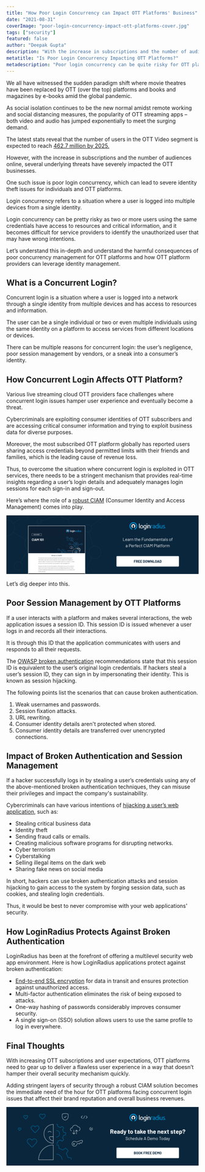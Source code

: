 ```yaml
---
title: "How Poor Login Concurrency can Impact OTT Platforms' Business"
date: "2021-08-31"
coverImage: "poor-login-concurrency-impact-ott-platforms-cover.jpg"
tags: ["security"]
featured: false 
author: "Deepak Gupta"
description: "With the increase in subscriptions and the number of audiences online, several underlying threats have severely impacted the OTT businesses. One such issue is poor login concurrency. Learn how login concurrency is affecting OTT platforms and how they can overcome this dilemma."
metatitle: "Is Poor Login Concurrency Impacting OTT Platforms?"
metadescription: "Poor login concurrency can be quite risky for OTT platforms seeking substantial growth coupled with security. Let’s learn how it impacts OTT platforms."
---
```


We all have witnessed the sudden paradigm shift where movie theatres have been replaced by OTT (over the top) platforms and books and magazines by e-books amid the global pandemic. 

As social isolation continues to be the new normal amidst remote working and social distancing measures, the popularity of OTT streaming apps – both video and audio has jumped exponentially to meet the surging demand. 

The latest stats reveal that the number of users in the OTT Video segment is expected to reach [462.7 million by 2025.](https://www.statista.com/outlook/amo/media/tv-video/ott-video/india)

However, with the increase in subscriptions and the number of audiences online, several underlying threats have severely impacted the OTT businesses. 

One such issue is poor login concurrency, which can lead to severe identity theft issues for individuals and OTT platforms. 

Login concurrency refers to a situation where a user is logged into multiple devices from a single identity. 

Login concurrency can be pretty risky as two or more users using the same credentials have access to resources and critical information, and it becomes difficult for service providers to identify the unauthorized user that may have wrong intentions. 

Let’s understand this in-depth and understand the harmful consequences of poor concurrency management for OTT platforms and how OTT platform providers can leverage identity management. 


## What is a Concurrent Login?

Concurrent login is a situation where a user is logged into a network through a single identity from multiple devices and has access to resources and information. 

The user can be a single individual or two or even multiple individuals using the same identity on a platform to access services from different locations or devices. 

There can be multiple reasons for concurrent login: the user’s negligence, poor session management by vendors, or a sneak into a consumer’s identity. 


## How Concurrent Login Affects OTT Platform? 

Various live streaming cloud OTT providers face challenges where concurrent login issues hamper user experience and eventually become a threat. 

Cybercriminals are exploiting consumer identities of OTT subscribers and are accessing critical consumer information and trying to exploit business data for diverse purposes. 

Moreover, the most subscribed OTT platform globally has reported users sharing access credentials beyond permitted limits with their friends and families, which is the leading cause of revenue loss. 

Thus, to overcome the situation where concurrent login is exploited in OTT services, there needs to be a stringent mechanism that provides real-time insights regarding a user’s login details and adequately manages login sessions for each sign-in and sign-out. 

Here’s where the role of a [robust CIAM](https://www.loginradius.com/)  (Consumer Identity and Access Management) comes into play. 

[![DS-CIAM101](DS-CIAM101.png)](https://www.loginradius.com/resource/ciam-101/)

Let’s dig deeper into this. 


## Poor Session Management by OTT Platforms 

If a user interacts with a platform and makes several interactions, the web application issues a session ID. This session ID is issued whenever a user logs in and records all their interactions.

It is through this ID that the application communicates with users and responds to all their requests.

The [OWASP broken authentication](https://www.loginradius.com/resource/owasp-top-10-web-application-vulnerabilities-list-for-every-developer/) recommendations state that this session ID is equivalent to the user’s original login credentials. If hackers steal a user’s session ID, they can sign in by impersonating their identity. This is known as session hijacking.

The following points list the scenarios that can cause broken authentication.



1. Weak usernames and passwords.
2. Session fixation attacks.
3. URL rewriting.
4. Consumer identity details aren't protected when stored.
5. Consumer identity details are transferred over unencrypted connections.


## Impact of Broken Authentication and Session Management

If a hacker successfully logs in by stealing a user’s credentials using any of the above-mentioned broken authentication techniques, they can misuse their privileges and impact the company's sustainability.

Cybercriminals can have various intentions of [hijacking a user’s web application](https://www.loginradius.com/blog/identity/2021/01/7-web-app-sec-threats/), such as:



* Stealing critical business data
* Identity theft
* Sending fraud calls or emails.
* Creating malicious software programs for disrupting networks.
* Cyber terrorism
* Cyberstalking
* Selling illegal items on the dark web
* Sharing fake news on social media

In short, hackers can use broken authentication attacks and session hijacking to gain access to the system by forging session data, such as cookies, and stealing login credentials.

Thus, it would be best to never compromise with your web applications' security.


## How LoginRadius Protects Against Broken Authentication

LoginRadius has been at the forefront of offering a multilevel security web app environment. Here is how LoginRadius applications protect against broken authentication:



* [End-to-end SSL encryption](https://www.loginradius.com/blog/engineering/lets-encrypt-with-ssl-certificates/) for data in transit and ensures protection against unauthorized access.
* Multi-factor authentication eliminates the risk of being exposed to attacks.
* One-way hashing of passwords considerably improves consumer security.
* A single sign-on (SSO) solution allows users to use the same profile to log in everywhere.


## Final Thoughts 

With increasing OTT subscriptions and user expectations, OTT platforms need to gear up to deliver a flawless user experience in a way that doesn’t hamper their overall security mechanism quickly.

 

Adding stringent layers of security through a robust CIAM solution becomes the immediate need of the hour for OTT platforms facing concurrent login issues that affect their brand reputation and overall business revenues.  


[![book-a-free-demo-loginradius](Book-a-free-demo-request-1024x310.png)](https://www.loginradius.com/book-a-demo/)
